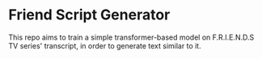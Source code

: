# Friend Script Generator

This repo aims to train a simple transformer-based model on F.R.I.E.N.D.S TV series' transcript, in order to generate text similar to it.

